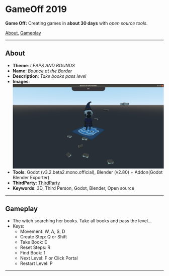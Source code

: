 # GameOff 2019

**Game Off:** Creating games in **about 30 days** with *open source tools*.

[About](#About),
[Gameplay](#Gameplay)

***

## About
* **Theme**: *LEAPS AND BOUNDS*
* **Name**: *[Bounce at the Border](./Bounce-at-the-Border)*
* **Description**: *Take books pass level*
* **Images**: ![Screenshot](./Resources/Screenshot.png)
* **Tools**: Godot (v3.2.beta2.mono.official), Blender (v2.80) + Addon(Godot Blender Exporter)
* **ThirdParty**: [ThirdParty](./Resources/ThirdParty.md)
* **Keywords**: 3D, Third Person, Godot, Blender, Open source

***

## Gameplay

* The witch searching her books. Take all books and pass the level... 
* Keys:
  * Movement: W, A, S, D 
  * Create Step: Q or Shift
  * Take Book: E
  * Reset Steps: R
  * Find Book: 1
  * Next Level: F or Click Portal
  * Restart Level: P

***
